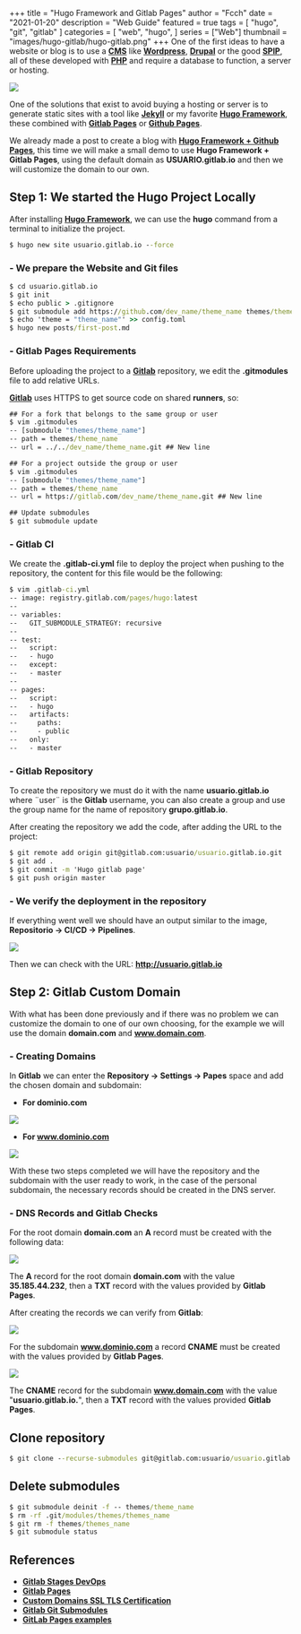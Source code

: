 +++
title = "Hugo Framework and Gitlab Pages"
author = "Fcch"
date = "2021-01-20"
description = "Web Guide"
featured = true
tags = [
    "hugo",
    "git",
    "gitlab"
]
categories = [
    "web",
    "hugo",
]
series = ["Web"]
thumbnail = "images/hugo-gitlab/hugo-gitlab.png"
+++
One of the first ideas to have a website or blog is to use a [**CMS**](https://es.wikipedia.org/wiki/Sistema_de_gesti%C3%B3n_de_contenidos) like [**Wordpress**](https://es.wordpress.org/), [**Drupal**](https://www.drupal.org/) or the good [**SPIP**](https://www.spip.net/es_rubrique23.html), all of these developed with [**PHP**](https://www.php.net) and require a database to function, a server or hosting.

<!--more-->

![](/images/hugo-gitlab/hugo-gitlab.png)

One of the solutions that exist to avoid buying a hosting or server is to generate static sites with a tool like [**Jekyll**](https://jekyllrb.com/) or my favorite [**Hugo Framework**](https://gohugo.io/), these combined with [**Gitlab Pages**](https://about.gitlab.com/stages-devops-lifecycle/pages/) or [**Github Pages**](https://pages.github.com/).

We already made a post to create a blog with [**Hugo Framework + Github Pages**](https://blog.fcch.xyz/posts/2020/01/blog-con-hugo-framework-y-github-pages/), this time we will make a small demo to use **Hugo Framework + Gitlab Pages**, using the default domain as **USUARIO.gitlab.io** and then we will customize the domain to our own.

## Step 1: We started the Hugo Project Locally

After installing [**Hugo Framework**](https://github.com/gohugoio/hugo/releases), we can use the **hugo** command from a terminal to initialize the project.

```cmd
$ hugo new site usuario.gitlab.io --force
```

### - We prepare the Website and Git files

```cmd
$ cd usuario.gitlab.io
$ git init
$ echo public > .gitignore
$ git submodule add https://github.com/dev_name/theme_name themes/theme_name
$ echo 'theme = "theme_name"' >> config.toml
$ hugo new posts/first-post.md
```

### - Gitlab Pages Requirements

Before uploading the project to a [**Gitlab**](https://gitlab.com) repository, we edit the **.gitmodules** file to add relative URLs.

[**Gitlab**](https://gitlab.com) uses HTTPS to get source code on shared **runners**, so:

```cmd
## For a fork that belongs to the same group or user
$ vim .gitmodules
-- [submodule "themes/theme_name"]
-- path = themes/theme_name
-- url = ../../dev_name/theme_name.git ## New line

## For a project outside the group or user
$ vim .gitmodules
-- [submodule "themes/theme_name"]
-- path = themes/theme_name
-- url = https://gitlab.com/dev_name/theme_name.git ## New line

## Update submodules
$ git submodule update
```

### - Gitlab CI

We create the **.gitlab-ci.yml** file to deploy the project when pushing to the repository, the content for this file would be the following:

```cmd
$ vim .gitlab-ci.yml
-- image: registry.gitlab.com/pages/hugo:latest
-- 
-- variables:
--   GIT_SUBMODULE_STRATEGY: recursive
-- 
-- test:
--   script:
--   - hugo
--   except:
--   - master
-- 
-- pages:
--   script:
--   - hugo
--   artifacts:
--     paths:
--     - public
--   only:
--   - master
```

### - Gitlab Repository

To create the repository we must do it with the name **usuario.gitlab.io** where ¨user¨ is the **Gitlab** username, you can also create a group and use the group name for the name of repository **grupo.gitlab.io**.

After creating the repository we add the code, after adding the URL to the project:

```cmd
$ git remote add origin git@gitlab.com:usuario/usuario.gitlab.io.git
$ git add .
$ git commit -m 'Hugo gitlab page'
$ git push origin master
```

### - We verify the deployment in the repository

If everything went well we should have an output similar to the image, **Repositorio -> CI/CD -> Pipelines**.

![](/images/hugo-gitlab/gitlab-ci-deploy.png)

Then we can check with the URL: **http://usuario.gitlab.io**

## Step 2: Gitlab Custom Domain

With what has been done previously and if there was no problem we can customize the domain to one of our own choosing, for the example we will use the domain **domain.com** and **www.domain.com**.

### - Creating Domains

In **Gitlab** we can enter the **Repository -> Settings -> Papes** space and add the chosen domain and subdomain:

- **For dominio.com**

![](/images/hugo-gitlab/gitlab-domain-add.png)

- **For www.dominio.com**

![](/images/hugo-gitlab/gitlab-domain-add-www.png)

With these two steps completed we will have the repository and the subdomain with the user ready to work, in the case of the personal subdomain, the necessary records should be created in the DNS server.

### - DNS Records and Gitlab Checks

For the root domain **domain.com** an **A** record must be created with the following data:

![](/images/hugo-gitlab/gitlab-dns-record-root.png)

The **A** record for the root domain **domain.com** with the value **35.185.44.232**, then a **TXT** record with the values provided by **Gitlab Pages**.

After creating the records we can verify from **Gitlab**:

![](/images/hugo-gitlab/gitlab-domain.png)

For the subdomain **www.dominio.com** a record **CNAME** must be created with the values provided by **Gitlab Pages**.

![](/images/hugo-gitlab/gitlab-subdominio-cname.png)

The **CNAME** record for the subdomain **www.domain.com** with the value "**usuario.gitlab.io.**", then a **TXT** record with the values provided **Gitlab Pages**.

## Clone repository

```cmd
$ git clone --recurse-submodules git@gitlab.com:usuario/usuario.gitlab.io.git
```

## Delete submodules

```cmd
$ git submodule deinit -f -- themes/theme_name
$ rm -rf .git/modules/themes/themes_name
$ git rm -f themes/themes_name
$ git submodule status
```

## References

- [**Gitlab Stages DevOps**](https://about.gitlab.com/stages-devops-lifecycle/pages/)
- [**Gitlab Pages**](https://docs.gitlab.com/ee/user/project/pages/)
- [**Custom Domains SSL TLS Certification**](https://docs.gitlab.com/ee/user/project/pages/custom_domains_ssl_tls_certification/index.html)
- [**Gitlab Git Submodules**](https://docs.gitlab.com/ee/ci/git_submodules.html)
- [**GitLab Pages examples**](https://gitlab.com/pages)